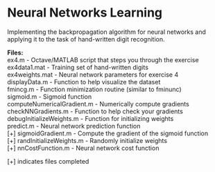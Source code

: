 # Neural Networks Learning

Implementing the backpropagation algorithm for neural networks and applying it to the task of hand-written digit recognition.

**Files:**\
ex4.m - Octave/MATLAB script that steps you through the exercise\
ex4data1.mat - Training set of hand-written digits\
ex4weights.mat - Neural network parameters for exercise 4\
displayData.m - Function to help visualize the dataset\
fmincg.m - Function minimization routine (similar to fminunc)\
sigmoid.m - Sigmoid function\
computeNumericalGradient.m - Numerically compute gradients\
checkNNGradients.m - Function to help check your gradients\
debugInitializeWeights.m - Function for initializing weights\
predict.m - Neural network prediction function\
[+] sigmoidGradient.m - Compute the gradient of the sigmoid function\
[+] randInitializeWeights.m - Randomly initialize weights\
[+] nnCostFunction.m - Neural network cost function

[+] indicates files completed
